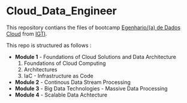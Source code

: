 # Cloud_Data_Engineer


This repository contians the files of bootcamp [Egenhario/(a) de Dados Cloud](https://www.igti.com.br/bootcamp/engenheiro-de-dados-cloud) from [IGTI](https://www.igti.com.br/).

This repo is structured as follows : 

- **Module 1** - Foundations of Cloud Solutions and Data Architecture
    1. Foundations of Cloud Computing
    2. Architectures
    3. IaC - Infrastructure as Code
- **Module 2** - Continous Data Stream Processing
- **Module 3** - Big Data Technologies - Massive Data Processing 
- **Module 4** - Scalable Data Achtecture

